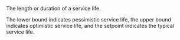 ﻿The length or duration of a service life.  

The lower bound indicates pessimistic service life, the upper bound indicates optimistic service life, and the setpoint indicates the typical service life.